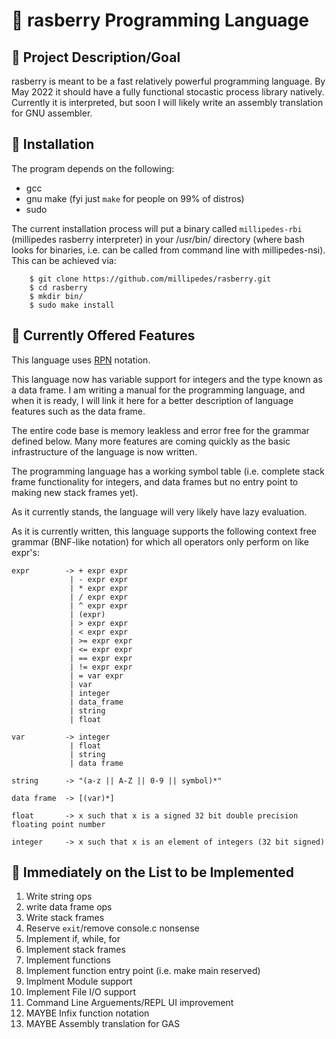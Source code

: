 # :strawberry: rasberry Programming Language
## :dart: Project Description/Goal
rasberry is meant to be a fast relatively powerful programming language.  By
May 2022 it should have a fully functional stocastic process library natively.
Currently it is interpreted, but soon I will likely write an assembly
translation for GNU assembler.

## :floppy_disk: Installation
The program depends on the following:
- gcc
- gnu make (fyi just `make` for people on 99% of distros)
- sudo

The current installation process will put a binary called `millipedes-rbi`
(millipedes rasberry interpreter) in your /usr/bin/ directory (where bash looks
for binaries, i.e. can be called from command line with millipedes-nsi).  This
can be achieved via:
```
    $ git clone https://github.com/millipedes/rasberry.git
    $ cd rasberry
    $ mkdir bin/
    $ sudo make install
```

## :star2: Currently Offered Features
This language uses [RPN](https://en.wikipedia.org/wiki/Reverse_Polish_notation)
notation.

This language now has variable support for integers and the type known as a data
frame.  I am writing a manual for the programming language, and when it is ready,
I will link it here for a better description of language features such as the data
frame.

The entire code base is memory leakless and error free for the grammar defined
below.  Many more features are coming quickly as the basic infrastructure of 
the language is now written.

The programming language has a working symbol table (i.e. complete stack frame
functionality for integers, and data frames but no entry point to making new
stack frames yet).

As it currently stands, the language will very likely have lazy evaluation.

As it is currently written, this language supports the following context free
grammar (BNF-like notation) for which all operators only perform on like expr's:
```
expr        -> + expr expr
             | - expr expr
             | * expr expr
             | / expr expr
             | ^ expr expr
             | (expr)
             | > expr expr
             | < expr expr
             | >= expr expr
             | <= expr expr
             | == expr expr
             | != expr expr
             | = var expr
             | var
             | integer
             | data_frame
             | string
             | float

var         -> integer
             | float
             | string
             | data frame

string      -> "(a-z || A-Z || 0-9 || symbol)*"

data frame  -> [(var)*]

float       -> x such that x is a signed 32 bit double precision floating point number

integer     -> x such that x is an element of integers (32 bit signed)
```

## :scroll: Immediately on the List to be Implemented
1) Write string ops
2) write data frame ops
3) Write stack frames
4) Reserve `exit`/remove console.c nonsense
5) Implement if, while, for
6) Implement stack frames
7) Implement functions
8) Implement function entry point (i.e. make main reserved)
9) Implment Module support
10) Implement File I/O support
11) Command Line Arguements/REPL UI improvement
12) MAYBE Infix function notation
13) MAYBE Assembly translation for GAS 
